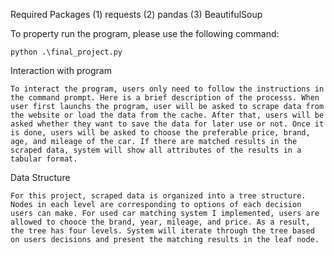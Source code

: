 Required Packages
    (1) requests
    (2) pandas
    (3) BeautifulSoup


To property run the program, please use the following command:
    
    python .\final_project.py

Interaction with program

    To interact the program, users only need to follow the instructions in the command prompt. Here is a brief description of the processs. When user first launchs the program, user will be asked to scrape data from the website or load the data from the cache. After that, users will be asked whether they want to save the data for later use or not. Once it is done, users will be asked to choose the preferable price, brand, age, and mileage of the car. If there are matched results in the scraped data, system will show all attributes of the results in a tabular format. 

Data Structure

    For this project, scraped data is organized into a tree structure. Nodes in each level are corresponding to options of each decision users can make. For used car matching system I implemented, users are allowed to chooce the brand, year, mileage, and price. As a result, the tree has four levels. System will iterate through the tree based on users decisions and present the matching results in the leaf node. 


